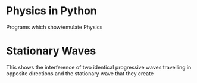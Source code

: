 # Physics in Python
Programs which show/emulate Physics 

# Stationary Waves
This shows the interference of two identical progressive waves travelling in opposite directions and the stationary wave that they create
